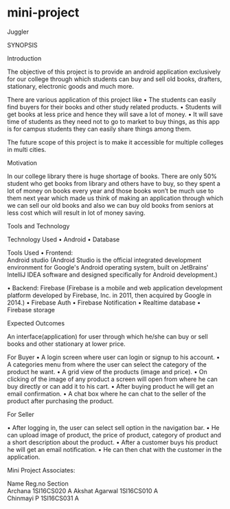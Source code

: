 # mini-project
Juggler


 SYNOPSIS

Introduction

The objective of this project is to provide an android application exclusively for our college through which students can buy and sell old books, drafters, stationary, electronic goods and much more.

There are various application of this project like
•	The students can easily find buyers for their books and other study related products.
•	Students will get books at less price and hence they will save a lot of money.
•	It will save time of students as they need not to go to market to buy things, as this app is for campus students they can easily share things among them.

The future scope of this project is to make it accessible for multiple colleges in multi cities.

Motivation

In our college library there is huge shortage of books. There are only 50% student who get books from library and others have to buy, so they spent a lot of money on books every year and those books won’t be much use to them next year which made us think of making an application through which we can sell our old books and also we can buy old books from seniors at less cost which will result in lot of money saving.

Tools and Technology

Technology Used
•	Android
•	Database

Tools Used
•	Frontend:  
Android studio (Android Studio is the official integrated development environment for Google's Android operating system, built on JetBrains' IntelliJ IDEA software and designed specifically for Android development.)

•	Backend:
Firebase (Firebase is a mobile and web application development platform developed by Firebase, Inc. in 2011, then acquired by Google in 2014.)
•	Firebase Auth
•	Firebase Notification
•	Realtime database
•	Firebase storage


Expected Outcomes

An interface(application) for user through which he/she can buy or sell books and other stationary at lower price.

For Buyer
•	A login screen where user can login or signup to his account.
•	A categories menu from where the user can select the category of the product he want.
•	A grid view of the products (image and price).
•	On clicking of the image of any product a screen will open from where he can buy directly or can add it to his cart.
•	After buying product he will get an email confirmation.
•	A chat box where he can chat to the seller of the product after purchasing the product.

For Seller

•	After logging in, the user can select sell option in the navigation bar.
•	He can upload image of product, the price of product, category of product and a short description about the product.
•	After a customer buys his product he will get an email notification.
•	He can then chat with the customer in the application.


Mini Project Associates:

Name                Reg.no        Section	
Archana             1SI16CS020	  A	
Akshat Agarwal    	1SI16CS010  	A	
Chinmayi P          1SI16CS031  	A	

